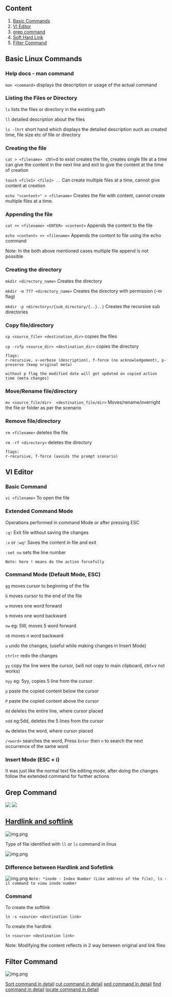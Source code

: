 ## Content
1. [Basic Commands](#basic-linux-commands)
2. [VI Editor](#vi-editor)
3. [grep command](#grep-command)
4. [Soft Hard Link](#hardlink-and-softlink)
5. [Filter Command](#filter-command)

## Basic Linux Commands

### Help docs - man command
```man <command>```  displays the description or usage of the actual command
### Listing the Files or Directory
```ls``` lists the files or directory in the existing path

``ll`` detailed description about the files 

``ls -lhrt`` short hand which displays the detailed description such as created time, file size etc of file or directory

### Creating the file
```cat > <filename> ``` ctrl+d to exist creates the file, creates single file at a time can give the content in the next line and exit to
give the content at the time of creation

``touch <file1> <file2> ..`` Can create multiple files at a time, cannot give content at creation

``echo "<content>" > <filename>`` Creates the file with content, cannot create multiple files at a time.

### Appending the file
``cat >> <filename> <ENTER> <content>`` Appends the content to the file

``echo <content> >> <filename>`` Appends the content to file using the echo command

Note: In the both above mentioned cases multiple file append is not possible

### Creating the directory
``mkdir <directory_name>`` Creates the directory

``mkdir -m 777 <directory_name>`` Creates the directory with permission (-m flag)

``mkdir -p <directory>/{sub_directory/{..}..}`` Creates the recursive sub directories

### Copy file/directory
``cp <source_file> <destination_dir>`` copies the files

``cp -rvfp <source_dir> <destination_dir>`` copies the directory

```
flags: 
r-recursive, v-verbose (description), f-force (no acknowledgement), p-preserve (keep original meta) 

without p flag the modified date will get updated on copied action time (meta changes)
```

### Move/Rename file/directory
``mv <source_file/dir>  <destination_file/dir>`` Moves/rename/overright the file or folder as per the scenario

### Remove file/directory
``rm <filename>`` deletes the file

``rm -rf <directory>`` deletes the directory

```
flags:
r-recursive, f-force (avoids the prompt scenario)
```

## VI Editor
### Basic Command
``vi <filename>``  To open the file

### Extended Command Mode
Operations performed in command Mode or after pressing ESC

``:q!`` Exit file without saving the changes

``:x`` or ``:wq!`` Saves the content in file and exit

``:set nu`` sets the line number

``Note: here ! means do the action forcefully`` 

### Command Mode (Default Mode, ESC)
``gg`` moves cursor to beginning of the file

``G`` moves cursor to the end of the file

``w`` moves one word forward

``b`` moves one word backward

``nw`` eg: 5W, moves 5 word forward

``nb`` moves n word backward

``u`` undo the changes, (useful while making changes in Insert Mode)

``ctrl+r`` redo the changes

``yy`` copy the line were the cursor, (will not copy to main clipboard, ctrl+v not works)

``nyy`` eg: 5yy, copies 5 line from the cursor

``p`` paste the copied content below the cursor

``P`` paste the copied content above the cursor

``dd`` deletes the entire line, where cursor placed

``ndd`` eg:5dd, deletes the 5 lines from the cursor

``dw`` deletes the word, where cursor placed 

``/<word>`` searches the word, Press ``Enter`` then ``n`` to search the next occurrence of the same word 

### Insert Mode (ESC + i)

It was just like the normal text file editing mode, after doing the changes follow the 
extended command for further actions

## Grep Command

![](../media/Linux_commands/grep_command_1.png)
![](../media/Linux_commands/grep_command_2.png)

## [Hardlink and softlink](https://www.geeksforgeeks.org/soft-hard-links-unixlinux/)
![img.png](../media/Linux_commands/hardlink_soflink1.png)

Type of file identified with `ll` or `ls` command in linux

![img.png](https://i.pinimg.com/564x/d3/e7/4a/d3e74a87f423bbb62e39d9de30e6399d.jpg)

### Difference between Hardlink and Sofetlink
![img.png](../media/Linux_commands/hardlink_softlink_2.png)
``Note: *inode - Index Number (Like address of the file), ls -il command to view inode number``

### Command
To create the softlink

``ln -s <source> <destination link>``

To create the hardlink

``ln <source> <destination link>``

Note: Modifying the content reflects in 2 way between original and link files

## Filter Command
![img.png](../media/Linux_commands/filter_1.png)

[Sort command in detail](https://www.geeksforgeeks.org/sort-command-linuxunix-examples/)
[cut command in detail](https://www.geeksforgeeks.org/cut-command-linux-examples/)
[sed command in detail](https://www.geeksforgeeks.org/sed-command-in-linux-unix-with-examples/)
[find command in detail](https://www.redhat.com/sysadmin/linux-find-command)
[locate command in detail](https://www.geeksforgeeks.org/locate-command-in-linux-with-examples/)